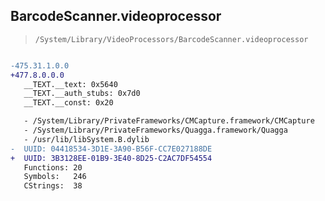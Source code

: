 ## BarcodeScanner.videoprocessor

> `/System/Library/VideoProcessors/BarcodeScanner.videoprocessor`

```diff

-475.31.1.0.0
+477.8.0.0.0
   __TEXT.__text: 0x5640
   __TEXT.__auth_stubs: 0x7d0
   __TEXT.__const: 0x20

   - /System/Library/PrivateFrameworks/CMCapture.framework/CMCapture
   - /System/Library/PrivateFrameworks/Quagga.framework/Quagga
   - /usr/lib/libSystem.B.dylib
-  UUID: 04418534-3D1E-3A90-B56F-CC7E027188DE
+  UUID: 3B3128EE-01B9-3E40-8D25-C2AC7DF54554
   Functions: 20
   Symbols:   246
   CStrings:  38

```
